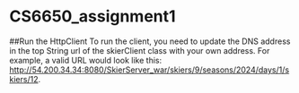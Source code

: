 # CS6650_assignment1

##Run the HttpClient 
To run the client, you need to update the DNS address in the top String url of the skierClient class with your own address. For example, a valid URL would look like this: http://54.200.34.34:8080/SkierServer_war/skiers/9/seasons/2024/days/1/skiers/12.
